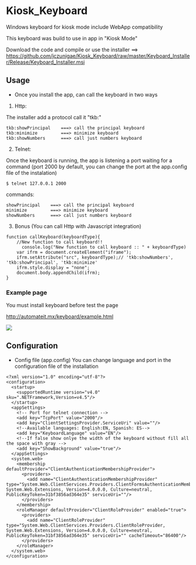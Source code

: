 # Kiosk_Keyboard
Windows keyboard for kiosk mode include WebApp compatibility

This keyboard was build to use in app in "Kiosk Mode"

Download the code and compile or use the installer ==> https://github.com/jczunigae/Kiosk_Keyboard/raw/master/Keyboard_Installer/Release/Keyboard_Installer.msi

## Usage

- Once you install the app, can call the keyboard in two ways

1. Http:

The installer add a protocol call it "tkb:"
```
tkb:showPrincipal    ===> call the principal keyboard
tkb:minimize         ===> minimize keyboard
tkb:showNumbers      ===> call just numbers keyboard
```
2. Telnet:

Once the keyboard is running, the app is listening a port waiting for a command (port 2000 by default, you can change the port at the app.config file of the instalation)
```
$ telnet 127.0.0.1 2000
```
commands: 
```
showPrincipal    ===> call the principal keyboard
minimize         ===> minimize keyboard
showNumbers      ===> call just numbers keyboard
```
3. Bonus (You can call Http with Javascript integration)
```
function callKeyboard(keyboardType){
    //New function to call keyboard!!
	  console.log("New function to call keyboard :: " + keyboardType)
    var ifrm = document.createElement("iframe");
    ifrm.setAttribute("src", keyboardType);// 'tkb:showNumbers', 'tkb:showPrincipal', 'tkb:minimize'
    ifrm.style.display = "none";
    document.body.appendChild(ifrm);
}
```
### Example page
You must install keyboard before test the page

http://automateit.mx/keyboard/example.html

<img src="http://automateit.mx/keyboard/keyboardExample.gif"/>

## Configuration

- Config file (app.config)
You can change language and port in the configuration file of the installation
```
<?xml version="1.0" encoding="utf-8"?>
<configuration>
  <startup>
    <supportedRuntime version="v4.0" sku=".NETFramework,Version=v4.5"/>
  </startup>
  <appSettings>
    <!-- Port for telnet connection -->
    <add key="TcpPort" value="2000"/>
    <add key="ClientSettingsProvider.ServiceUri" value=""/>
    <!--Available languages: English:EN, Spanish: ES-->
    <add key="KeyboardLanguage" value="EN"/>
    <!--If false show onlye the width of the keyboard without fill all the space with gray -->
    <add key="ShowBackground" value="true"/>
  </appSettings>
  <system.web>
    <membership defaultProvider="ClientAuthenticationMembershipProvider">
      <providers>
        <add name="ClientAuthenticationMembershipProvider" type="System.Web.ClientServices.Providers.ClientFormsAuthenticationMembershipProvider, System.Web.Extensions, Version=4.0.0.0, Culture=neutral, PublicKeyToken=31bf3856ad364e35" serviceUri=""/>
      </providers>
    </membership>
    <roleManager defaultProvider="ClientRoleProvider" enabled="true">
      <providers>
        <add name="ClientRoleProvider" type="System.Web.ClientServices.Providers.ClientRoleProvider, System.Web.Extensions, Version=4.0.0.0, Culture=neutral, PublicKeyToken=31bf3856ad364e35" serviceUri="" cacheTimeout="86400"/>
      </providers>
    </roleManager>
  </system.web>
</configuration>
```

